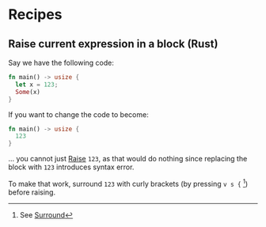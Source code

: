 # Recipes

## Raise current expression in a block (Rust)

Say we have the following code:

```rs
fn main() -> usize {
  let x = 123;
  Some(x)
}
```

If you want to change the code to become:

```rs
fn main() -> usize {
  123
}
```

... you cannot just [Raise](./normal-mode/actions/index.md#raise) `123`, as that would do nothing since replacing the block with `123` introduces syntax error.

To make that work, surround `123` with curly brackets (by pressing `v s {` [^1]) before raising.

[^1]: See [Surround](./extend-mode#surround-related-actions)
